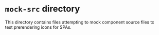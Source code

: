 # `mock-src` directory

This directory contains files attempting to mock component source files to test prerendering icons for SPAs.
